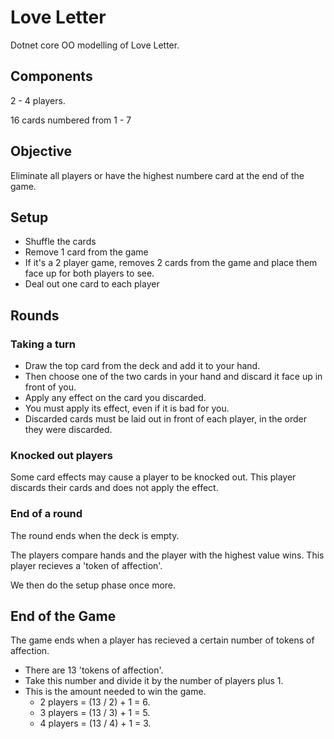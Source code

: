 # Love Letter

Dotnet core OO modelling of Love Letter.

## Components

2 - 4 players.

16 cards numbered from 1 - 7

## Objective

Eliminate all players or have the highest numbere card at the end of the game.

## Setup 

- Shuffle the cards
- Remove 1 card from the game
- If it's a 2 player game, removes 2 cards from the game and place them face up for both players to see.
- Deal out one card to each player

## Rounds 

### Taking a turn

- Draw the top card from the deck and add it to your
hand.
- Then choose one of the two cards in your hand and discard it face up in front of you. 
- Apply any effect on the card you discarded.
- You must apply its effect, even if it is bad for you. 
- Discarded cards must be laid out in front of each player, in the order they were discarded.

### Knocked out players

Some card effects may cause a player to be knocked out. This player discards their cards and does not apply the effect.

### End of a round

The round ends when the deck is empty. 

The players compare hands and the player with the highest value wins. This player recieves a 'token of affection'.

We then do the setup phase once more.

## End of the Game

The game ends when a player has recieved a certain number of tokens of affection.

- There are 13 'tokens of affection'. 
- Take this number and divide it by the number of players plus 1. 
- This is the amount needed to win the game. 
    * 2 players = (13 / 2) + 1 = 6.
    * 3 players = (13 / 3) + 1 = 5.
    * 4 players = (13 / 4) + 1 = 3.